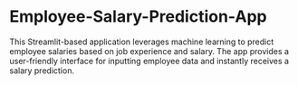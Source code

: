 # Employee-Salary-Prediction-App
This Streamlit-based application leverages machine learning to predict employee salaries based on  job experience and salary. The app provides a user-friendly interface for inputting employee data and instantly receives a salary prediction.
